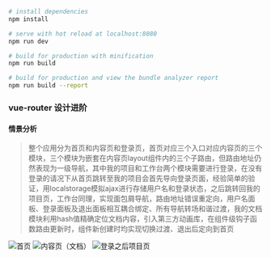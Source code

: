 
``` bash
# install dependencies
npm install

# serve with hot reload at localhost:8080
npm run dev

# build for production with minification
npm run build

# build for production and view the bundle analyzer report
npm run build --report
```

### vue-router 设计进阶

#### 情景分析

> 整个应用分为首页和内容页和登录页，首页对应三个入口对应内容页的三个模块，三个模块为嵌套在内容页layout组件内的三个子路由，但路由地址仍然表现为一级导航，其中我的项目和工作台两个模块需要进行登录，在没有登录的请况下从首页跳转至我的项目会首先导向登录页面，经验简单的验证，用localstorage模拟ajax进行存储用户名和登录状态，之后跳转回我的项目页，工作台同理，实现面包屑导航，路由地址错误重定向，用户名面板、登录面板及退出面板相互耦合绑定、所有导航转场和谐过渡，我的文档模块利用hash值精确定位文档内容，引入第三方动画库，在组件级钩子函数路由更新时，组件新创建时均实现切换过渡、退出后定向到首页

![首页](https://i.loli.net/2017/12/06/5a276c4491897.png)
![内容页（文档）](https://i.loli.net/2017/12/06/5a276c44cbc7f.png)
![登录之后项目页](https://i.loli.net/2017/12/06/5a276c44bd186.png)

